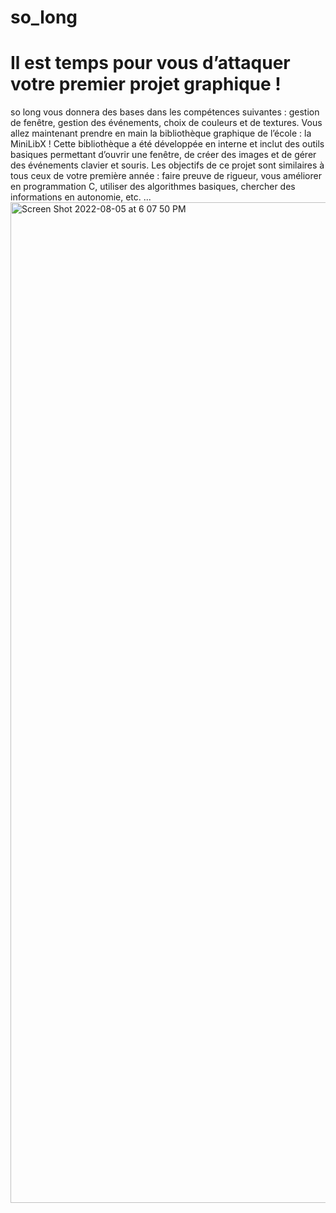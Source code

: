 # so_long
# Il est temps pour vous d’attaquer votre premier projet graphique !
so long vous donnera des bases dans les compétences suivantes : gestion de fenêtre, gestion des événements, choix de couleurs et de textures.
Vous allez maintenant prendre en main la bibliothèque graphique de l’école : la MiniLibX ! Cette bibliothèque a été développée en interne et inclut des outils basiques permettant d’ouvrir une fenêtre, de créer des images et de gérer des événements clavier et souris.
Les objectifs de ce projet sont similaires à tous ceux de votre première année : faire preuve de rigueur, vous améliorer en programmation C, utiliser des algorithmes basiques, chercher des informations en autonomie, etc. ...
<img width="1601" alt="Screen Shot 2022-08-05 at 6 07 50 PM" src="https://user-images.githubusercontent.com/56981501/183126854-368bc059-90d8-4697-89f1-da096fc5fd2e.png">

